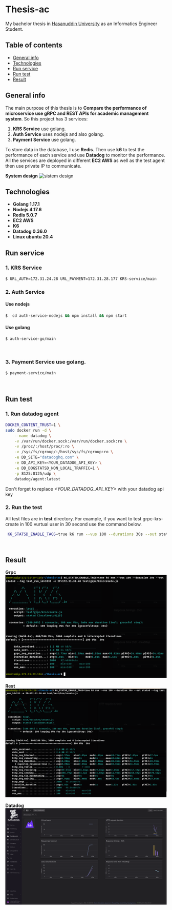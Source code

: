 # Thesis-ac

My bachelor thesis in [Hasanuddin University](https://unhas.ac.id/v2/) as an Informatics Engineer Student.
<br>

## Table of contents

- [General info](#general-info)
- [Technologies](#technologies)
- [Run service](#run-service)
- [Run test](#run-test)
- [Result](#result)
  <br>

## General info

The main purpose of this thesis is to **Compare the performance of microservice use gRPC and REST APIs for academic management system**. So this project has 3 services:

1. **KRS Service** use golang.
2. **Auth Service** uses nodejs and also golang.
3. **Payment Service** use golang.

To store data in the database, I use **Redis**. Then use **k6** to test the performance of each service and use **Datadog** to monitor the performance. All the services are deployed in different **EC2 AWS** as well as the test agent then use private IP to communicate.
<br>

**System design**
![sistem design](https://github.com/dinel13/thesis-ac/blob/main/design.jpg?raw=true)

## Technologies

- **Golang 1.17.1**
- **Nodejs 4.17.6**
- **Redis 5.0.7**
- **EC2 AWS**
- **K6**
- **Datadog 0.36.0**
- **Linux ubuntu 20.4**
  <br>

## Run service

### 1. **KRS Service**

```bash
$ URL_AUTH=172.31.24.28 URL_PAYMENT=172.31.28.177 KRS-service/main
```

### 2. **Auth Service**

#### Use nodejs

```bash
$  cd auth-service-nodejs && npm install && npm start
```

#### Use golang

```bash
$ auth-service-go/main
```

<br>

### 3. **Payment Service** use golang.

```bash
$ payment-service/main
```

<br>

## Run test

### 1. Run datadog agent

```bash
DOCKER_CONTENT_TRUST=1 \
sudo docker run -d \
    --name datadog \
    -v /var/run/docker.sock:/var/run/docker.sock:ro \
    -v /proc/:/host/proc/:ro \
    -v /sys/fs/cgroup/:/host/sys/fs/cgroup:ro \
    -e DD_SITE="datadoghq.com" \
    -e DD_API_KEY=<YOUR_DATADOG_API_KEY> \
    -e DD_DOGSTATSD_NON_LOCAL_TRAFFIC=1 \
    -p 8125:8125/udp \
    datadog/agent:latest
```

Don't forget to replace _<YOUR_DATADOG_API_KEY>_ with your datadog api key
<br>

### 2. Run the test

All test files are in **test** directory. For example, if you want to test grpc-krs-create in 100 vurtual user in 30 second use the command below.

```bash
 K6_STATSD_ENABLE_TAGS=true k6 run --vus 100 --durations 30s --out statsd --tag test_run_id=1 -e IP=172.31.30.48 test/grpc/krs/create.js

```

<br>

## Result

**Grpc**
![grpc](https://github.com/dinel13/thesis-ac/blob/main/100.png?raw=true)
<br>

**Rest**
![rest](https://github.com/dinel13/thesis-ac/blob/main/100r.png?raw=true)
<br>

**Datadog**
![datadog](https://github.com/dinel13/thesis-ac/blob/main/datadog.png?raw=true)



